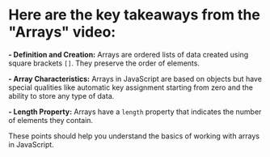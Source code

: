 # Here are the key takeaways from the "Arrays" video:

**- Definition and Creation:** Arrays are ordered lists of data created using square brackets `[]`. They preserve the order of elements.

**- Array Characteristics:** Arrays in JavaScript are based on objects but have special qualities like automatic key assignment starting from zero and the ability to store any type of data.

**- Length Property:** Arrays have a `length` property that indicates the number of elements they contain.

These points should help you understand the basics of working with arrays in JavaScript.